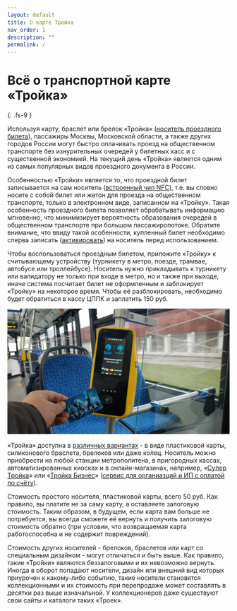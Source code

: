 ```yaml
---
layout: default
title: О карте Тройка
nav_order: 1
description: ""
permalink: /
---
```


# Всё о транспортной карте «Тройка»
{: .fs-9 }

Используя карту, браслет или брелок «Тройка» ([носитель проездного билета](/troika/types/)), пассажиры Москвы,
Московской области, а также других городов России могут быстро оплачивать проезд на общественном транспорте
без изнурительных очередей у билетных касс и с существенной экономией. На текущий день «Тройка» является одним
из самых популярных видов проездного документа в России.

Особенностью «Тройки» является то, что проездной билет записывается на сам носитель ([встроенный чип NFC](/troika/nfc/)), т.е. вы
словно носите с собой билет или жетон для проезда на общественном транспорте, только в электронном виде, записанном
на «Тройку». Такая особенность проездного билета позволяет обрабатывать информацию мгновенно, что минимизирует
вероятность образования очередей в общественном транспорте при большом пассажиропотоке. Обратите внимание, что
ввиду такой особенности, купленный билет необходимо сперва записать ([активировать](/troika/usage/activation/)) на носитель перед использованием.

Чтобы воспользоваться проездным билетом, приложите «Тройку» к считывающему устройству (турникету в метро,
поезде, трамвае, автобусе или троллейбусе). Носитель нужно прикладывать к турникету или валидатору не только при входе
в метро, но и также при выходе, иначе система посчитает билет не оформленным и заблокирует «Тройку» на некоторое время.
Чтобы её разблокировать, необходимо будет обратиться в кассу ЦППК и заплатить 150 руб.

![Валидатор проездного билета](/assets/images/collection/ticket_validator.jpg)

«Тройка» доступна в [различных вариантах](/troika/types/) - в виде пластиковой карты, силиконового браслета, брелоков
или даже колец. Носитель можно приобрести на любой станции метрополитена, в пригородных кассах, автоматизированных
киосках и в онлайн-магазинах, например, «[Супер Тройка](https://supertroika.ru)» или «[Тройка Бизнес](https://troika.invoicebox.ru)»
([сервис для органиазций и ИП с оплатой по счёту](/troika/business/business/)). 

Стоимость простого носителя, пластиковой карты, всего 50 руб. Как правило, вы платите не за саму карту, а
оставляете залоговую стоимость. Таким образом, в будущем, если карта вам больше не потребуется, вы всегда сможете
её вернуть и получить залоговую стоимость обратно (при условии, что возвращаемая карта работоспособна и не содержит
повреждений).

Стоимость других носителей - брелоков, браслетов или карт со специальным дизайном - могут отличаться и быть выше.
Как правило, такие «Тройки» являются беззалоговыми и их невозможно вернуть. Иногда в оборот попадают носители,
дизайн или внешний вид которых приурочен к какому-либо событию, такие носители становятся  коллекционными и их
стоимость при перепродаже может составлять в десятки раз выше изначальной. У коллекционеров даже существуют свои
сайты и каталоги таких «Троек».
